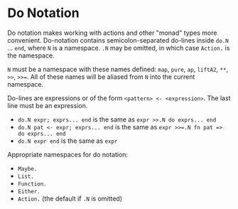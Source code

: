 # Do Notation

Do notation makes working with actions and other "monad" types more convenient.
Do-notation contains semicolon-separated do-lines inside `do.N` ... `end`, where `N` is a namespace.
`.N` may be omitted, in which case `Action.` is the namespace.

`N` must be a namespace with these names defined: `map`, `pure`, `ap`, `liftA2`, `**`, `>>`, `>>=`.
All of these names will be aliased from `N` into the current namespace.

Do-lines are expressions or of the form `<pattern> <- <expression>`.
The last line must be an expression.

* `do.N expr; exprs... end` is the same as `expr >>.N do exprs... end`
* `do.N pat <- expr; exprs... end` is the same as `expr >>=.N fn pat => do exprs... end`
* `do.N expr end` is the same as `expr`

Appropriate namespaces for do notation:

* `Maybe.`
* `List.`
* `Function.`
* `Either.`
* `Action.` (the default if `.N` is omitted)
